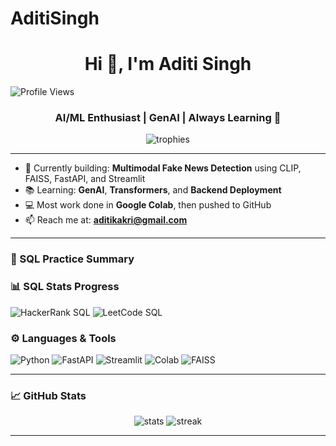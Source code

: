 # AditiSingh
<h1 align="center">Hi 👋, I'm Aditi Singh</h1>
 <img src="https://komarev.com/ghpvc/?username=aditisingh2912&label=Profile%20views&color=0e75b6&style=flat" alt="Profile Views" />

<h3 align="center">AI/ML Enthusiast | GenAI | Always Learning 🚀</h3>

<p align="center">
  <img src="https://github-profile-trophy.vercel.app/?username=aditisingh2912&theme=darkhub&row=2&column=3" alt="trophies" />
 
</p>

---

- 🔭 Currently building: **Multimodal Fake News Detection** using CLIP, FAISS, FastAPI, and Streamlit  
- 📚 Learning: **GenAI**, **Transformers**, and **Backend Deployment**  
- 💻 Most work done in **Google Colab**, then pushed to GitHub  
- 📫 Reach me at: **aditikakri@gmail.com**

---
### 🧠 SQL Practice Summary
### 📊 SQL Stats Progress

![HackerRank SQL](https://img.shields.io/endpoint?url=https://raw.githubusercontent.com/aditisingh2912/aditisingh2912/main/SQL_stats/Hackerrank.json)
![LeetCode SQL](https://img.shields.io/endpoint?url=https://raw.githubusercontent.com/aditisingh2912/aditisingh2912/main/SQL_stats/Leetcode.json)

### ⚙️ Languages & Tools

![Python](https://img.shields.io/badge/Python-3670A0?style=for-the-badge&logo=python&logoColor=white)
![FastAPI](https://img.shields.io/badge/FastAPI-005571?style=for-the-badge&logo=fastapi)
![Streamlit](https://img.shields.io/badge/Streamlit-FF4B4B?style=for-the-badge&logo=streamlit&logoColor=white)
![Colab](https://img.shields.io/badge/Google_Colab-F9AB00?style=for-the-badge&logo=googlecolab&logoColor=white)
![FAISS](https://img.shields.io/badge/FAISS-2496ED?style=for-the-badge&logo=data:image/svg+xml;base64,&logoColor=white)

---

### 📈 GitHub Stats

<p align="center">
  <img src="https://github-readme-stats.vercel.app/api?username=aditisingh2912&show_icons=true&theme=github_dark&hide=contribs,prs" alt="stats" />
  <img src="https://github-readme-streak-stats.herokuapp.com/?user=aditisingh2912&theme=github-dark-blue" alt="streak" />
</p>

---
